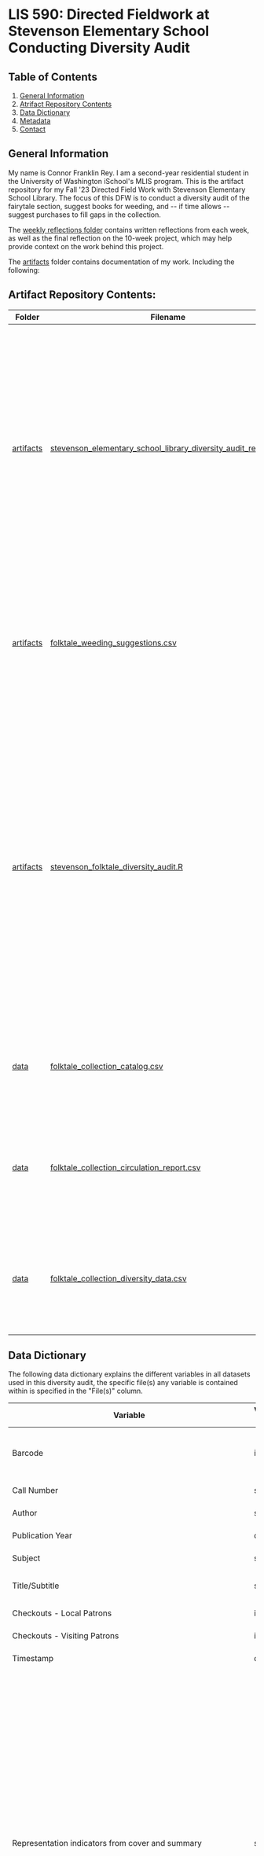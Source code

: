 # LIS 590: Directed Fieldwork at Stevenson Elementary School Conducting Diversity Audit

## Table of Contents

1. [General Information](#general-information)
2. [Atrifact Repository Contents](#artifact-repository-contents)
3. [Data Dictionary](#data-dictionary)
4. [Metadata](#metadata)
5. [Contact](#contact)

## General Information

My name is Connor Franklin Rey. I am a second-year residential student in the University of Washington iSchool's MLIS program. This is the artifact repository for my Fall '23 Directed Field Work with Stevenson Elementary School Library. The focus of this DFW is to conduct a diversity audit of the fairytale section, suggest books for weeding, and -- if time allows -- suggest purchases to fill gaps in the collection.

The [weekly reflections folder](https://github.com/c-f-rey/lis_590_dfw_diversity_audit/tree/main/weekly_reflections) contains written reflections from each week, as well as the final reflection on the 10-week project, which may help provide context on the work behind this project.

The [artifacts](https://github.com/c-f-rey/lis_590_dfw_diversity_audit/tree/main/artifacts) folder contains documentation of my work. Including the following:

## Artifact Repository Contents:
| Folder | Filename | Description |
| --- | --- | --- |
| [artifacts](https://github.com/c-f-rey/lis_590_dfw_diversity_audit/tree/main/artifacts) | [stevenson_elementary_school_library_diversity_audit_report.pdf](https://github.com/c-f-rey/lis_590_dfw_diversity_audit/blob/main/artifacts/stevenson_elementary_school_library_diversity_audit_report.pdf) | This is the final report that was turned in to the site supervisor. It shares the findings of the audit, as well as recommended priorities for weeding and collection development. This report was [originally posted with interactive visualizations on Medium](https://medium.com/@franklinreyconnor/diversity-audit-of-stevenson-elementary-school-librarys-folktale-collection-b1d77c874ae0), but a PDF copy has been made available here.|
| [artifacts](https://github.com/c-f-rey/lis_590_dfw_diversity_audit/tree/main/artifacts) | [folktale_weeding_suggestions.csv](https://github.com/c-f-rey/lis_590_dfw_diversity_audit/blob/main/artifacts/folktale_weeding_suggestions.csv) | This is a list of the folktale collection catalog, ordered from highest priority of weeding to lowest utilizing the criteria specified in the above project report. |
| [artifacts](https://github.com/c-f-rey/lis_590_dfw_diversity_audit/tree/main/artifacts) | [stevenson_folktale_diversity_audit.R](https://github.com/c-f-rey/lis_590_dfw_diversity_audit/blob/main/artifacts/stevenson_folktale_diversity_audit.R) | This is the script I used to conduct the computational analysis of the collection data. The computation was always done locally on my computer and some filenames have been changed since I last worked on it, so some tweaking would be needed to recreate my work. I hope the code is well-commented enough to provide proper context. |
| [data](https://github.com/c-f-rey/lis_590_dfw_diversity_audit/tree/main/artifacts/data) | [folktale_collection_catalog.csv](https://github.com/c-f-rey/lis_590_dfw_diversity_audit/blob/main/artifacts/data/folktale_collection_catalog.csv) | This is a copy of the bibliographic information of the folktale collection from the library catalog. |
| [data](https://github.com/c-f-rey/lis_590_dfw_diversity_audit/tree/main/artifacts/data) | [folktale_collection_circulation_report.csv](https://github.com/c-f-rey/lis_590_dfw_diversity_audit/blob/main/artifacts/data/folktale_collection_circulation_report.csv) | This is a copy of a circulation report of the books in the folktale collection, tallying the total number of checkouts for each book. |
| [data](https://github.com/c-f-rey/lis_590_dfw_diversity_audit/tree/main/artifacts/data) | [folktale_collection_diversity_data.csv](https://github.com/c-f-rey/lis_590_dfw_diversity_audit/blob/main/artifacts/data/folktale_collection_diversity_data.csv) | This is the dataset I collected to record the diversity within the collection.  My methodology is explained in the project report. |

## Data Dictionary

The following data dictionary explains the different variables in all datasets used in this diversity audit, the specific file(s) any variable is contained within is specified in the "File(s)" column.

| Variable | Variable Type | Description | File(s) |
| ------ | ------ | ------ | ----- | 
| Barcode | integer | The barcode associated with each book. Used as the main identifier to link records across datasets (except for the circulation report dataset, which did not allow for the download of associated barcode information, so that dataset was linked by the Title/Subtitle variable. | folktale_collection_catalog.csv , folktale_collection_diversity_data.csv , folktale_weeding_suggestions.csv |
| Call Number | string | The Dewey decimal call number used within the library | folktale_collection_catalog.csv , folktale_weeding_suggestions.csv |
| Author | string | The primary creator of the work | folktale_collection_catalog.csv , folktale_weeding_suggestions.csv |
| Publication Year | date | The year of publication | folktale_collection_catalog.csv , folktale_weeding_suggestions.csv |
| Subject | string | The first LoC Subject Heading associated with each book | folktale_collection_catalog.csv , folktale_weeding_suggestions.csv |
| Title/Subtitle | string | The title and subtitle of the book | folktale_collection_catalog.csv , folktale_collection_circulation_report.csv , folktale_weeding_suggestions.csv |
| Checkouts - Local Patrons | integer | Total checkouts from student library users for associated book since December 2, 2023 (when data was pulled) | folktale_collection_circulation_report.csv , folktale_weeding_suggestions.csv |
| Checkouts - Visiting Patrons | integer | Total checkouts from visiting library users for associated book since December 2, 2023 (when data was pulled) | Not utilized when analyzing the circulation of collection. | folktale_collection_circulation_report.csv , folktale_weeding_suggestions.csv |
| Timestamp	| date | The time when I recorded the diversity information associated with the book. | folktale_collection_diversity_data.csv , folktale_weeding_suggestions.csv |
| Representation indicators from cover and summary | string | Tags given to indicate instances of diverse representation in the depiction of characters or central themes of the story, appropriated from Cedar Rapids Public Library diversity audit. I want to acknowledge that some of these tags do not accurately or respectfully describe the cultural groups they intend to encompass. I apologize for the harm they perpetuate, and I intend to utilize more respectful and accurate terms in future audits. </br> </br> **Definition of tags:** </br> - Animals and/or mythical creatures = Depictions of animals and or mythical creatures as central figures of story </br> - Race/Ethnicity = Depiction of BIPOC as central figures of story </br> -  Economic Welfare = Representation of working-class people </br> - LGBTQIA+ = Depiction of LGBTQIA+ people </br> - Mental Health = Depiction of neurodivergence </br> - Physical Health = Depiction of people with physical disabilities </br> - Religion = Depiction of religious diversity </br> - multicultural = multicultural story </br> - africa = story originates from an African culture </br> - AAPI = Story originates from an Asian or Pacific Islander culture </br> - latin america = Story originates from a Latin American culture </br> - indigenous = Story originates from Native American culture </br> - arabic = Story originates from Middle East or North African culture </br> - Black = Depicition of Black Americans </br> </br> Any additional tags were gathered from LoC subject headings seen on the publication page of the book. See [project report](https://github.com/c-f-rey/lis_590_dfw_diversity_audit/blob/main/artifacts/stevenson_elementary_school_library_diversity_audit_report.pdf) for further explanation of methodology. For future audits, I would recommend recording each tag as a T/F value in its own column for easier computational analysis. | folktale_collection_diversity_data.csv , folktale_weeding_suggestions.csv |
| Representation.indicators.from.cover.and.summary_no_animals | string | Representation information with "Animals and/or mythical creatures" removed | folktale_weeding_suggestions
| intersectionality_score | integer | A count of the number of diverse representation tags associated with a book. Used to gain a general sense of intersectional diversity -- or lack their of -- and determine priorities for weeding. A book with no tags in its "Representation indicators from cover and summary" column receives a score of 0 and is considered high priority for weeding. | folktale_weeding_suggestions.csv |
| intersectionality_score_no_animals | integer | Intersectionality score calculated from Representation.indicators.from.cover.and.summary_no_animals column | folktale_weeding_suggestions.csv |
| Language | string | The language or languages of the book. | folktale_collection_diversity_data.csv , folktale_weeding_suggestions.csv|

## Metadata
Metadata Schema: [Project Open Data](https://resources.data.gov/resources/dcat-us)
| Attribute | Value |
| --- | --- |
| title | LIS 590: Directed Fieldwork at Stevenson Elementary School Conducting Diversity Audit |
| description | This is the artifact repository for my Fall '23 Directed Field Work with Stevenson Elementary School Library. The focus of this DFW is to conduct a diversity audit of the fairytale section and suggest priorities for weeding collection development. |
| keyword | diversity, diversity audit, school library, children's literature, folktales, library data|
| issued | 11/27/2023 |
|modified| 12/08/2023|
|publisher| Connor Franklin Rey |
|contactPoint|Connor Franklin Rey, franklinreyconnor@gmail.com |
|accessLevel | public|
|license|https://opendatacommons.org/licenses/pddl/|
|temporal| 1957-2019|
|describedBy|https://github.com/c-f-rey/lis_590_dfw_diversity_audit/blob/main/README.md|
|language|English|
|theme| Diversity in school library collections |
|accessURL |lis_590_dfw_diversity_audit|
|format|CSV|

## Contact
Connor Franklin Rey  franklinreyconnor@gmail.com
